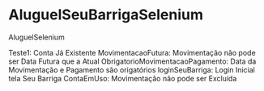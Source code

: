 # AluguelSeuBarrigaSelenium
AluguelSelenium

Teste1: Conta Já Existente
MovimentacaoFutura: Movimentação não pode ser Data Futura que a Atual
ObrigatorioMovimentacaoPagamento:  Data da Movimentação e Pagamento são origatórios
loginSeuBarriga: Login Inicial tela Seu Barriga
ContaEmUso: Movimentação não pode ser Excluída
